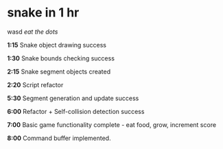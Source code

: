 snake in 1 hr
=============

wasd *eat the dots*

**1:15** Snake object drawing success

**1:30** Snake bounds checking success

**2:15** Snake segment objects created

**2:20** Script refactor

**5:30** Segment generation and update success

**6:00** Refactor + Self-collision detection success

**7:00** Basic game functionality complete - eat food, grow, increment score

**8:00** Command buffer implemented. 
